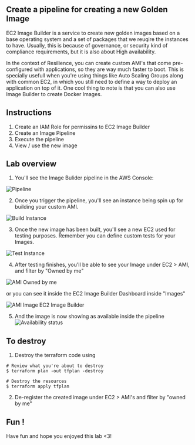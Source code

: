 ## Create a pipeline for creating a new Golden Image

EC2 Image Builder is a service to create new golden images based on a  base operating system and a set of 
packages that we reuqire the instances to have. Usually, this is because of governance, or security kind of compliance requirements, but it is also about High availability.

In the context of Resilience, you can create custom AMI's that come pre-configured with applications, so they are way much faster to boot. This is specially usefull when you're using things like Auto Scaling Groups along with common EC2, in which you still need to define a way to deploy an application on top of it. One cool thing to note is that you can also use
Image Builder to create Docker Images.


## Instructions

1. Create an IAM Role for permissins to EC2 Image Builder
2. Create an Image Pipeline
3. Execute the pipeline
4. View / use the new image


## Lab overview

1. You'll see the Image Bulider pipeline in the AWS Console:

![Pipeline](https://github.com/dbgoytia/sysops-training/blob/cd904848a5c3a0f3e9bfde7158c75633e842b23c/3.deployment-provisioning-automation/2.ec2-image-builder/pipeline.png?raw=true)


2. Once you trigger the pipeline, you'll see an instance being spin up for building your custom AMI.

![Build Instance](https://github.com/dbgoytia/sysops-training/blob/cd904848a5c3a0f3e9bfde7158c75633e842b23c/3.deployment-provisioning-automation/2.ec2-image-builder/instance.png?raw=true)

3. Once the new image has been built, you'll see a new EC2 used for testing purposes. Remember you can
define custom tests for your Images.

![Test Instance](https://github.com/dbgoytia/sysops-training/blob/cd904848a5c3a0f3e9bfde7158c75633e842b23c/3.deployment-provisioning-automation/2.ec2-image-builder/testing.png?raw=true)

4. After testing finishes, you'll be able to see your Image under EC2 > AMI, and filter by "Owned by me"

![AMI Owned by me](https://github.com/dbgoytia/sysops-training/blob/cd904848a5c3a0f3e9bfde7158c75633e842b23c/3.deployment-provisioning-automation/2.ec2-image-builder/ec2_ami.png?raw=true)

or you can see it inside the EC2 Image Builder Dashboard inside "Images"

![AMI Image EC2 Image Builder](https://github.com/dbgoytia/sysops-training/blob/cd904848a5c3a0f3e9bfde7158c75633e842b23c/3.deployment-provisioning-automation/2.ec2-image-builder/image_imagebuilder.png?raw=true)


5. And the image is now showing as available inside the pipeline
![Availability status](https://github.com/dbgoytia/sysops-training/blob/33e29341a341071f2c749efaf2a299c5b47e551f/3.deployment-provisioning-automation/2.ec2-image-builder/availability.png?raw=true)

## To destroy

1. Destroy the terraform code using

```
# Review what you're about to destroy
$ terraform plan -out tfplan -destroy
```

```
# Destroy the resources
$ terraform apply tfplan
```

2. De-register the created image under EC2 > AMI's and filter by "owned by me"


## Fun !


Have fun and hope you enjoyed this lab <3!